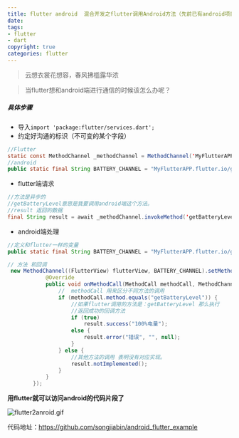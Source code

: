 ```yaml
---
title: flutter android  混合开发之flutter调用Android方法（先前已有android项目，在此基础上再次集成flutter）
date: 
tags: 
- flutter 
- dart 
copyright: true
categories: flutter
---
```




<blockquote class="blockquote-center">云想衣裳花想容，春风拂槛露华浓</blockquote>

<!-- more -->



> 当flutter想和android端进行通信的时候该怎么办呢？

##### 具体步骤
- 导入`import 'package:flutter/services.dart';` 
- 约定好沟通的标识（不可变的某个字段）
```Java
//Flutter
static const MethodChannel _methodChannel = MethodChannel('MyFlutterAPP.flutter.io/getBattery');
//android
public static final String BATTERY_CHANNEL = "MyFlutterAPP.flutter.io/getBattery";
```
- flutter端请求



```Java
//方法是异步的
//getBatteryLevel意思是我要调用android端这个方法。
//result 返回的数据
final String result = await _methodChannel.invokeMethod('getBatteryLevel');
```

- android端处理
```Java
//定义和flutter一样的变量
public static final String BATTERY_CHANNEL = "MyFlutterAPP.flutter.io/getBattery";

// 方法 和回调 
 new MethodChannel((FlutterView) flutterView, BATTERY_CHANNEL).setMethodCallHandler(new MethodChannel.MethodCallHandler() {
            @Override
            public void onMethodCall(MethodCall methodCall, MethodChannel.Result result) {
                //  methodCall 用来区分不同方法的调用
                if (methodCall.method.equals("getBatteryLevel")) {
                    //如果flutter调用的方法是：getBatteryLevel 那么执行
                    //返回成功的回调方法
                    if (true)
                        result.success("100%电量");
                    else {
                        result.error("错误", "", null);
                    }
                } else {
                    //其他方法的调用 表明没有对应实现。
                    result.notImplemented();
                }
            }
        });
```

**用flutter就可以访问android的代码片段了**

![flutter2anroid.gif](https://upload-images.jianshu.io/upload_images/2953304-d183b9ee929dad05.gif?imageMogr2/auto-orient/strip)


代码地址：https://github.com/songjiabin/android_flutter_example